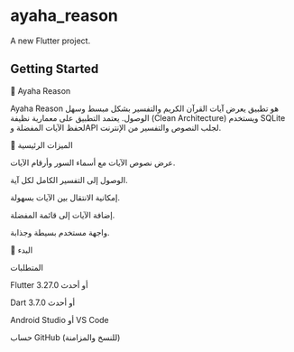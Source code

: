 # ayaha_reason

A new Flutter project.

## Getting Started

📖 Ayaha Reason

Ayaha Reason هو تطبيق يعرض آيات القرآن الكريم والتفسير بشكل مبسط وسهل الوصول. يعتمد التطبيق على معمارية نظيفة (Clean Architecture) ويستخدم SQLite لحفظ الآيات المفضلة وAPI لجلب النصوص والتفسير من الإنترنت.

🌟 الميزات الرئيسية

عرض نصوص الآيات مع أسماء السور وأرقام الآيات.

الوصول إلى التفسير الكامل لكل آية.

إمكانية الانتقال بين الآيات بسهولة.

إضافة الآيات إلى قائمة المفضلة.

واجهة مستخدم بسيطة وجذابة.

🚀 البدء

المتطلبات

Flutter 3.27.0 أو أحدث

Dart 3.7.0 أو أحدث

Android Studio أو VS Code

حساب GitHub (للنسخ والمزامنة)
